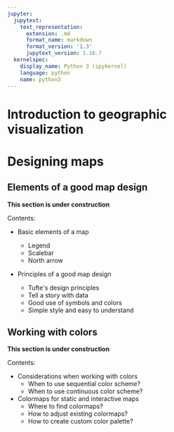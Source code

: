 ```yaml
---
jupyter:
  jupytext:
    text_representation:
      extension: .md
      format_name: markdown
      format_version: '1.3'
      jupytext_version: 1.16.7
  kernelspec:
    display_name: Python 3 (ipykernel)
    language: python
    name: python3
---
```


# Introduction to geographic visualization

<!-- #region -->

# Designing maps

## Elements of a good map design

**This section is under construction**

Contents:

- Basic elements of a map
  - Legend
  - Scalebar
  - North arrow
  
- Principles of a good map design
  - Tufte's design principles
  - Tell a story with data
  - Good use of symbols and colors
  - Simple style and easy to understand
  

## Working with colors

**This section is under construction**

Contents:

- Considerations when working with colors
  - When to use sequential color scheme? 
  - When to use continuous color scheme?
- Colormaps for static and interactive maps
  - Where to find colormaps?
  - How to adjust existing colormaps?
  - How to create custom color palette?
<!-- #endregion -->
